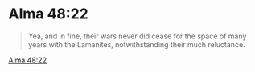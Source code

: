 # Alma 48:22

> Yea, and in fine, their wars never did cease for the space of many years with the Lamanites, notwithstanding their much reluctance.

[Alma 48:22](https://www.churchofjesuschrist.org/study/scriptures/bofm/alma/48?lang=eng&id=p22#p22)


